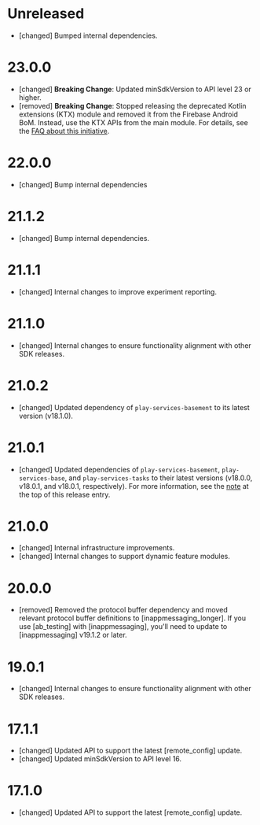 # Unreleased

- [changed] Bumped internal dependencies.

# 23.0.0

- [changed] **Breaking Change**: Updated minSdkVersion to API level 23 or higher.
- [removed] **Breaking Change**: Stopped releasing the deprecated Kotlin extensions (KTX) module and
  removed it from the Firebase Android BoM. Instead, use the KTX APIs from the main module. For
  details, see the
  [FAQ about this initiative](https://firebase.google.com/docs/android/kotlin-migration).

# 22.0.0

- [changed] Bump internal dependencies

# 21.1.2

- [changed] Bump internal dependencies.

# 21.1.1

- [changed] Internal changes to improve experiment reporting.

# 21.1.0

- [changed] Internal changes to ensure functionality alignment with other SDK releases.

# 21.0.2

- [changed] Updated dependency of `play-services-basement` to its latest version (v18.1.0).

# 21.0.1

- [changed] Updated dependencies of `play-services-basement`, `play-services-base`, and
  `play-services-tasks` to their latest versions (v18.0.0, v18.0.1, and v18.0.1, respectively). For
  more information, see the [note](#basement18-0-0_base18-0-1_tasks18-0-1) at the top of this
  release entry.

# 21.0.0

- [changed] Internal infrastructure improvements.
- [changed] Internal changes to support dynamic feature modules.

# 20.0.0

- [removed] Removed the protocol buffer dependency and moved relevant protocol buffer definitions to
  [inappmessaging_longer]. If you use [ab_testing] with [inappmessaging], you'll need to update to
  [inappmessaging] v19.1.2 or later.

# 19.0.1

- [changed] Internal changes to ensure functionality alignment with other SDK releases.

# 17.1.1

- [changed] Updated API to support the latest [remote_config] update.
- [changed] Updated minSdkVersion to API level 16.

# 17.1.0

- [changed] Updated API to support the latest [remote_config] update.
